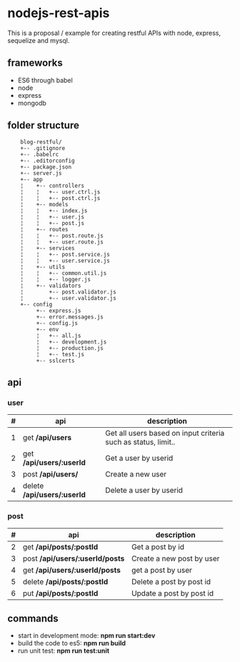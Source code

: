 # nodejs-rest-apis

This is a proposal / example for creating restful APIs with node, express, sequelize and mysql.

## frameworks

* ES6 through babel
* node 
* express
* mongodb

## folder structure
		blog-restful/
		+-- .gitignore
		+-- .babelrc
		+-- .editorconfig
		+-- package.json
		+-- server.js
		+-- app
		¦	 +-- controllers
		¦	 ¦   +-- user.ctrl.js
		¦	 ¦   +-- post.ctrl.js
		¦	 +-- models
		¦	 ¦   +-- index.js
		¦	 ¦   +-- user.js
		¦	 ¦   +-- post.js
		¦	 +-- routes
		¦	 ¦   +-- post.route.js
		¦	 ¦   +-- user.route.js
		¦	 +-- services
		¦	 ¦   +-- post.service.js
		¦	 ¦   +-- user.service.js
		¦	 +-- utils
		¦	 ¦   +-- common.util.js
		¦	 ¦   +-- logger.js
		¦	 +-- validators
		¦	     +-- post.validator.js
		¦	     +-- user.validator.js
		+-- config
			 +-- express.js
			 +-- error.messages.js
			 +-- config.js
			 +-- env
			 ¦   +-- all.js
			 ¦   +-- development.js
			 ¦   +-- production.js
			 ¦   +-- test.js
			 +-- sslcerts

## api

### user

| #     | api         | description |
|------ | ----------- | ----------- |
| 1 | get **/api/users** | Get all users based on input criteria such as status, limit.. |
| 2 | get **/api/users/:userId** | Get a user by userid |
| 3 | post **/api/users/** | Create a new user |
| 4 | delete **/api/users/:userId** | Delete a user by userid |

### post
| #     | api         | description |
|------ | ----------- | ----------- |
| 2 | get **/api/posts/:postId** | Get a post by id |
| 3 | post **/api/users/:userId/posts** | Create a new post by user |
| 4 | get **/api/users/:userId/posts** | get a post by user |
| 5 | delete **/api/posts/:postId** | Delete a post by post id |
| 6 | put **/api/posts/:postId** | Update a post by post id |

## commands
* start in development mode: **npm run start:dev**
* build the code to es5: **npm run build**
* run unit test: **npm run test:unit**
